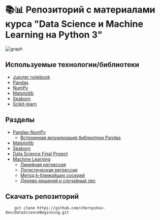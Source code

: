 # 📚📊 Репозиторий с материалами курса "Data Science и Machine Learning на Python 3"

![graph](https://media.giphy.com/media/3o6MbrACMlFCny8zmw/giphy.gif)

## Используемые технологии/библиотеки
* [Jupyter notebook](https://jupyter.org)
* [Pandas](https://pandas.pydata.org)
* [NumPy](https://numpy.org)
* [Matplotlib](https://matplotlib.org)
* [Seaborn](https://seaborn.pydata.org)
* [Scikit-learn](https://scikit-learn.org/stable/)

## Разделы
* [Pandas-NumPy](https://github.com/chernyshov-dev/DataScienceBeginning/tree/master/Pandas-NumPy)
    * [Встроенная визуализация библиотеки Pandas](https://github.com/chernyshov-dev/DataScienceBeginning/tree/master/Pandas-NumPy/PandasBuiltinDataVis)
* [Matplotlib](https://github.com/chernyshov-dev/DataScienceBeginning/tree/master/Matplotlib)
* [Seaborn](https://github.com/chernyshov-dev/DataScienceBeginning/tree/master/Seaborn)
* [Data Science Final Project](https://github.com/chernyshov-dev/DataScienceBeginning/tree/master/Project)
* [Machine Learning](https://github.com/chernyshov-dev/DataScienceBeginning/tree/master/ML)
    * [Линейная регрессия](https://github.com/chernyshov-dev/DataScienceBeginning/tree/master/ML/linear_regression)
    * [Логистическая регрессия](https://github.com/chernyshov-dev/DataScienceBeginning/tree/master/ML/logistic_regression)
    * [Метод k-ближайших соседей](https://github.com/chernyshov-dev/DataScienceBeginning/tree/master/ML/k-nearest%20neighbors)
    * [Дерево решений и случайный лес](https://github.com/chernyshov-dev/DataScienceBeginning/tree/master/ML/decision%20trees_random%20forests)

## Скачать репозиторий
```console
    git clone https://github.com/chernyshov-dev/DataScienceBeginning.git
